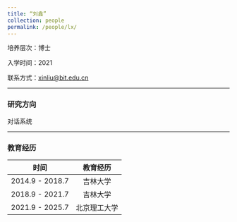 ```yaml
---
title: “刘鑫”
collection: people
permalink: /people/lx/
---
```

培养层次：博士

入学时间：2021

联系方式：xinliu@bit.edu.cn

---

### 研究方向

对话系统

---

### 教育经历


| 时间 | 教育经历 |
| :-: | :-: |
| 2014.9 - 2018.7| 吉林大学 |
| 2018.9 - 2021.7| 吉林大学 |
| 2021.9 - 2025.7| 北京理工大学 |
